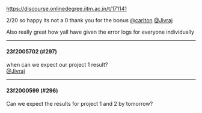 https://discourse.onlinedegree.iitm.ac.in/t/171141

2/20 so happy its not a 0 thank you for the bonus <a class="mention" href="/u/carlton">@carlton</a> <a class="mention" href="/u/jivraj">@Jivraj</a> </p>
<p>Also really great how yall have given the error logs for everyone individually </p><hr>

<h4>23f2005702 (#297)</h4>
<p>when can we expect our project 1 result?<br/>
<a class="mention" href="/u/jivraj">@Jivraj</a></p><hr>

<h4>23f2000599 (#296)</h4>
<p>Can we expect the results for project 1 and 2 by tomorrow?